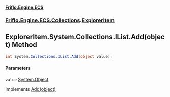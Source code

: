 #### [Friflo.Engine.ECS](index.md 'index')
### [Friflo.Engine.ECS.Collections](Friflo.Engine.ECS.Collections.md 'Friflo.Engine.ECS.Collections').[ExplorerItem](ExplorerItem.md 'Friflo.Engine.ECS.Collections.ExplorerItem')

## ExplorerItem.System.Collections.IList.Add(object) Method

```csharp
int System.Collections.IList.Add(object value);
```
#### Parameters

<a name='Friflo.Engine.ECS.Collections.ExplorerItem.System.Collections.IList.Add(object).value'></a>

`value` [System.Object](https://docs.microsoft.com/en-us/dotnet/api/System.Object 'System.Object')

Implements [Add(object)](https://docs.microsoft.com/en-us/dotnet/api/System.Collections.IList.Add#System_Collections_IList_Add_System_Object_ 'System.Collections.IList.Add(System.Object)')